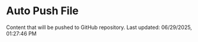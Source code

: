 # Auto Push File

Content that will be pushed to GitHub repository.
Last updated: 06/29/2025, 01:27:46 PM